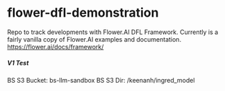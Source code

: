 # flower-dfl-demonstration
Repo to track developments with Flower.AI DFL Framework. Currently is a fairly vanilla copy of Flower.AI examples and documentation.
https://flower.ai/docs/framework/

##### V1 Test
BS S3 Bucket: bs-llm-sandbox
BS S3 Dir: /keenanh/ingred_model
